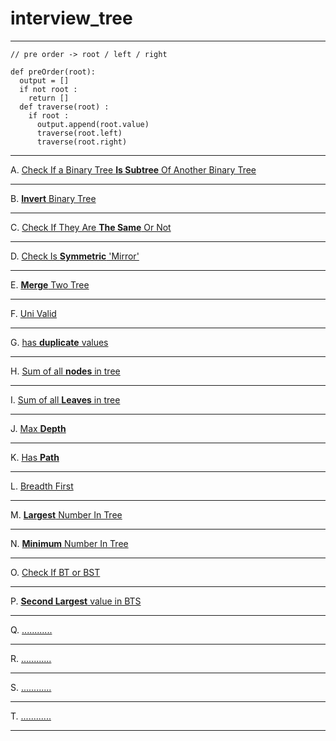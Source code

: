 # interview_tree

---
```
// pre order -> root / left / right

def preOrder(root):
  output = []
  if not root :
    return []
  def traverse(root) :
    if root :
      output.append(root.value)
      traverse(root.left)
      traverse(root.right)
```

---
A. [Check If a Binary Tree **Is Subtree** Of Another Binary Tree](./challenge1.md)

---
B. [**Invert** Binary Tree](./challenge2.md)

---
C. [Check If They Are **The Same** Or Not](./challenge3.md)

---
D. [Check Is **Symmetric** 'Mirror'](./challenge4.md)

---
E. [**Merge** Two Tree](./challenge5.md)

---
F. [Uni Valid](./challenge6.md)

---
G. [has **duplicate** values](./challenge7.md)

---
H. [Sum of all **nodes** in tree](./challenge8.md)

---
I. [Sum of all **Leaves** in tree](./challenge9.md)

---
J. [Max **Depth**](./challenge10.md)

---
K. [Has **Path**](./challenge11.md)

---
L. [Breadth First](./challenge12.md)

---
M. [**Largest** Number In Tree](./challenge13.md)

---
N. [**Minimum** Number In Tree](./challenge14.md)

---
O. [Check If BT or BST](./challenge15.md)

---
P. [**Second Largest** value in BTS](./challenge16.md)

---
Q. [............]()

---
R. [............]()

---
S. [............]()

---
T. [............]()

---
